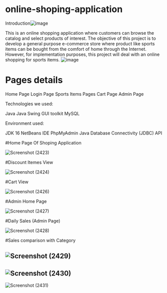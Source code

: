 # online-shoping-application

Introduction![image](https://user-images.githubusercontent.com/73273550/155847528-1a7ee5c6-c716-4f16-a19c-e1940f4e1e12.png)

This is an online shopping application where customers can browse the catalog and select products of interest. 
The objective of this project is to develop a general purpose e-commerce store where product like sports items can be bought from the comfort of home through the Internet. However, for implementation purposes, this project will deal with an online shopping for sports items. 
![image](https://user-images.githubusercontent.com/73273550/155847563-95121392-86b1-4680-8ee8-aa6144910f10.png)

# Pages details
Home Page
Login Page
Sports Items Pages
Cart Page
Admin Page


Technologies we used:

Java
Java Swing GUI  toolkit
MySQL


Environment used:

JDK 16
NetBeans IDE
PhpMyAdmin
Java Database Connectivity (JDBC) API




#Home Page Of Shoping Application

![Screenshot (2423)](https://user-images.githubusercontent.com/73273550/155847842-2e8203a5-3b99-4f7d-aa99-b96289356d54.png)

#Discount Itemes View

![Screenshot (2424)](https://user-images.githubusercontent.com/73273550/155847893-70e83d6b-926a-4b22-86af-0664443df7d4.png)

#Cart View

![Screenshot (2426)](https://user-images.githubusercontent.com/73273550/155847958-7e5af1a4-198a-4787-b017-0c5bc3c7641b.png)

#Admin Home Page

![Screenshot (2427)](https://user-images.githubusercontent.com/73273550/155854576-f2e58064-10e9-497a-8eef-7f48c22ea322.png)

#Daily Sales (Admin Page)

![Screenshot (2428)](https://user-images.githubusercontent.com/73273550/155854599-508abdcb-aaab-4968-809e-f5ed37d9b9db.png)

#Sales comparison with Category

![Screenshot (2429)](https://user-images.githubusercontent.com/73273550/155854618-01c25ee6-8307-43ef-9752-f07f5a71338e.png)
------------------------------------------------------
![Screenshot (2430)](https://user-images.githubusercontent.com/73273550/155854643-3301455c-74d5-4d60-afaa-7707a6f577a2.png)
-----------------------------------------------------
![Screenshot (2431)](https://user-images.githubusercontent.com/73273550/155854656-06dfa07c-30bc-4bc0-86d6-4860cd850851.png)










